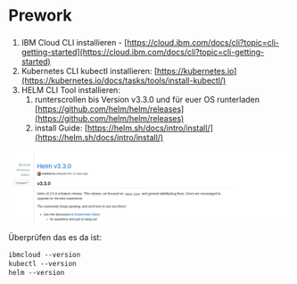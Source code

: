 # Prework

### 

1. IBM Cloud CLI installieren - [https://cloud.ibm.com/docs/cli?topic=cli-getting-started](https://cloud.ibm.com/docs/cli?topic=cli-getting-started)
2. Kubernetes CLI kubectl installieren: [https://kubernetes.io](https://kubernetes.io/docs/tasks/tools/install-kubectl/)
3. HELM CLI Tool installieren: 
   1. runterscrollen bis Version v3.3.0 und für euer OS runterladen [https://github.com/helm/helm/releases](https://github.com/helm/helm/releases)
   2. install Guide: [https://helm.sh/docs/intro/install/](https://helm.sh/docs/intro/install/)

![](../../.gitbook/assets/image%20%2859%29.png)



Überprüfen das es da ist:

```text
ibmcloud --version
kubectl --version
helm --version
```



